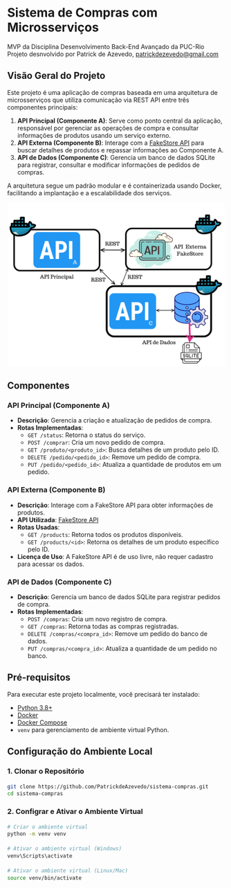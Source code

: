 # Sistema de Compras com Microsserviços
MVP da Disciplina Desenvolvimento Back-End Avançado da PUC-Rio
Projeto desnvolvido por Patrick de Azevedo, patrickdezevedo@gmail.com

## Visão Geral do Projeto

Este projeto é uma aplicação de compras baseada em uma arquitetura de microsserviços que utiliza comunicação via REST API entre três componentes principais:

1. **API Principal (Componente A)**: Serve como ponto central da aplicação, responsável por gerenciar as operações de compra e consultar informações de produtos usando um serviço externo.
2. **API Externa (Componente B)**: Interage com a [FakeStore API](https://fakestoreapi.com/) para buscar detalhes de produtos e repassar informações ao Componente A.
3. **API de Dados (Componente C)**: Gerencia um banco de dados SQLite para registrar, consultar e modificar informações de pedidos de compras.

A arquitetura segue um padrão modular e é containerizada usando Docker, facilitando a implantação e a escalabilidade dos serviços.

![Arquitetura do Sistema](MVP%20BACKEND%20-%20PATRICK%20-%20PUCRIO.png)

## Componentes

### API Principal (Componente A)

- **Descrição**: Gerencia a criação e atualização de pedidos de compra.
- **Rotas Implementadas**:
  - `GET /status`: Retorna o status do serviço.
  - `POST /comprar`: Cria um novo pedido de compra.
  - `GET /produto/<produto_id>`: Busca detalhes de um produto pelo ID.
  - `DELETE /pedido/<pedido_id>`: Remove um pedido de compra.
  - `PUT /pedido/<pedido_id>`: Atualiza a quantidade de produtos em um pedido.

### API Externa (Componente B)

- **Descrição**: Interage com a FakeStore API para obter informações de produtos.
- **API Utilizada**: [FakeStore API](https://fakestoreapi.com/)
- **Rotas Usadas**:
  - `GET /products`: Retorna todos os produtos disponíveis.
  - `GET /products/<id>`: Retorna os detalhes de um produto específico pelo ID.
- **Licença de Uso**: A FakeStore API é de uso livre, não requer cadastro para acessar os dados.

### API de Dados (Componente C)

- **Descrição**: Gerencia um banco de dados SQLite para registrar pedidos de compra.
- **Rotas Implementadas**:
  - `POST /compras`: Cria um novo registro de compra.
  - `GET /compras`: Retorna todas as compras registradas.
  - `DELETE /compras/<compra_id>`: Remove um pedido do banco de dados.
  - `PUT /compras/<compra_id>`: Atualiza a quantidade de um pedido no banco.

## Pré-requisitos

Para executar este projeto localmente, você precisará ter instalado:

- [Python 3.8+](https://www.python.org/)
- [Docker](https://www.docker.com/)
- [Docker Compose](https://docs.docker.com/compose/)
- `venv` para gerenciamento de ambiente virtual Python.

## Configuração do Ambiente Local

### 1. Clonar o Repositório

```bash
git clone https://github.com/PatrickdeAzevedo/sistema-compras.git
cd sistema-compras
```

### 2. Configrar e Ativar o Ambiente Virtual

```bash
# Criar o ambiente virtual
python -m venv venv

# Ativar o ambiente virtual (Windows)
venv\Scripts\activate

# Ativar o ambiente virtual (Linux/Mac)
source venv/bin/activate
```

